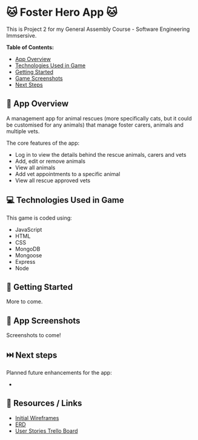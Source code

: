 # 🐱 Foster Hero App 🐱

This is Project 2 for my General Assembly Course - Software Engineering Immsersive.

**Table of Contents:**

-   [App Overview](#item-one)
-   [Technologies Used in Game](#item-two)
-   [Getting Started](#item-three)
-   [Game Screenshots](#item-four)
-   [Next Steps](#item-five)

<a id="item-one"></a>

## 📖 App Overview

A management app for animal rescues (more specifically cats, but it could be customised for any animals) that manage foster carers, animals and multiple vets.

The core features of the app:

-   Log in to view the details behind the rescue animals, carers and vets
-   Add, edit or remove animals
-   View all animals
-   Add vet appointments to a specific animal
-   View all rescue approved vets

<a id="item-two"></a>

## 💻 Technologies Used in Game

This game is coded using:

-   JavaScript
-   HTML
-   CSS
-   MongoDB
-   Mongoose
-   Express
-   Node

<a id="item-three"></a>

## 🏁 Getting Started

More to come.

<a id="item-four"></a>

## 📸 App Screenshots

Screenshots to come!

<a id="item-five"></a>

## ⏭️ Next steps

Planned future enhancements for the app:

-

<a id="item-six"></a>

## 🔎 Resources / Links

-   [Initial Wireframes](https://www.figma.com/file/kGZDQ7w3JM5P3DmKD5l1LK/Project-2-Wireframes?type=design&node-id=0%3A1&mode=design&t=vPxW2SMYDmTOVvFf-1)
-   [ERD](https://miro.com/app/board/uXjVNKYebR0=/?share_link_id=298463988797)
-   [User Stories Trello Board](https://trello.com/b/PgzfXyUs/general-assembly-project-2)
